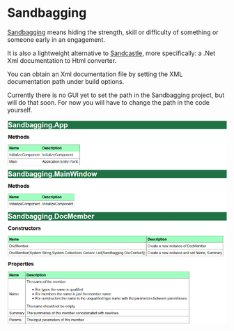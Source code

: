 Sandbagging
===========

[Sandbagging](http://en.wikipedia.org/wiki/Sandbagging) means hiding the strength, skill or difficulty
of something or someone early in an engagement.

It is also a lightweight alternative to [Sandcastle](http://shfb.codeplex.com), more specifically: a .Net Xml documentation to Html converter.

You can obtain an Xml documentation file by setting the XML documentation path under build options.

Currently there is no GUI yet to set the path in the Sandbagging project, but will do that soon.
For now you will have to change the path in the code yourself.

![Alt text](/Images/DocNet.png "Screenshot Html output")
